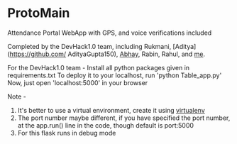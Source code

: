 # ProtoMain
Attendance Portal WebApp with GPS, and voice verifications included

Completed by the DevHack1.0 team, including Rukmani, [Aditya](https://github.com/ AdityaGupta150), [Abhay](https://github.com/abhaychaurasiya97), Rabin, Rahul, and [me](https://github.com/AdityaGupta150).

For the DevHack1.0 team -
  Install all python packages given in requirements.txt
  To deploy it to your localhost, run 'python Table_app.py' Now, just open 'localhost:5000' in your browser

Note -
  1. It's better to use a virtual environment, create it using [virtualenv](https://djangocentral.com/how-to-a-create-virtual-environment-for-python/)
  2. The port number maybe different, if you have specified the port number, at the app.run() line in the code, though default is port:5000
  3. For this flask runs in debug mode

